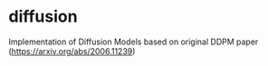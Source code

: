 # diffusion
Implementation of Diffusion Models based on original DDPM paper (https://arxiv.org/abs/2006.11239)
